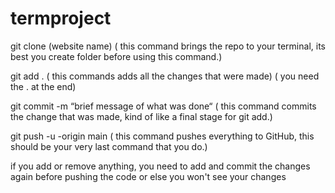 # termproject

git clone (website name) 
  ( this command brings the repo to your terminal, its best you create folder before using this command.)

git add . 
  ( this commands adds all the changes that were made) ( you need the . at the end)

git commit -m “brief message of what was done“ 
  ( this command commits the change that was made, kind of like a final stage for git add.)

git push -u -origin main 
  ( this command pushes everything to GitHub, this should be your very last command that you do.)

if you add or remove anything, you need to add and commit the changes again before pushing the code or else you won't see your changes

